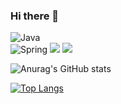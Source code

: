 ### Hi there 👋

![Java](https://img.shields.io/badge/Java-8-lightgrey?style=flat&logo=java&logoColor=blue)                   
![Spring](https://img.shields.io/badge/Spring-green?style=flat&logo=Spring&logoColor=white)
<img src="https://img.shields.io/badge/java-007396?style=for-the-badge&logo=java&logoColor=white">
<img src="https://img.shields.io/badge/java-lightgrey?style=flat&logo=java&logoColor=white">

![Anurag's GitHub stats](https://github-readme-stats.vercel.app/api?username=beatoncheeze&show_icons=true&theme=dracula)

[![Top Langs](https://github-readme-stats.vercel.app/api/top-langs/?username=beatoncheeze&layout=compact)](https://github.com/anuraghazra/github-readme-stats)
